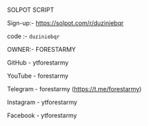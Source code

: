 SOLPOT SCRIPT 

Sign-up:- https://solpot.com/r/duziniebqr

code :- ```duziniebqr```

OWNER:- FORESTARMY

GitHub - ytforestarmy

YouTube - forestarmy 

Telegram - forestarmy (https://t.me/forestarmy)

Instagram - ytforestarmy 

Facebook - ytforestarmy 
